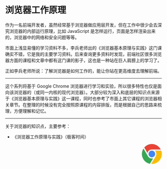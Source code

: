 # 浏览器工作原理

作为一名前端开发者，虽然经常基于浏览器做应用层开发，但在工作中很少会去深究浏览器的内部运行原理，比如 JavaScript 是怎样运行，页面是怎样渲染出来的，浏览器中的网络和安全问题等等。

市面上浅显易懂的学习资料不多，李兵老师出的《浏览器基本原理与实践》这门课确实不错，它是我的主要学习资料。后来查询更多资料时发现，前端社区很多浏览器方面的课程和文章中都有这门课的影子，这也是一种站在巨人肩膀上的学习了。

正如李兵老师所说：了解浏览器是如何工作的，能让你站在更高维度去理解前端。

<hr>

这个系列将基于 Google Chrome 浏览器进行学习和实验，所以很多特性也仅是面向该浏览器的（或同一内核的现代浏览器）。大部分较为深入和底层的知识点来源于《浏览器基本原理与实践》这一课程，同时也参考了市面上其它课程的浏览器相关章节。在整理的时候没有完全按照原课程的内容排版，而是根据自己的思路来梳理，方便理解和记忆。

<hr>

关于浏览器的知识点，主要参考：

* 《浏览器工作原理与实践》（极客时间）

<div style="text-align: right">
  <svg t="1638087443976" class="icon" viewBox="0 0 1024 1024" version="1.1" xmlns="http://www.w3.org/2000/svg" p-id="8869" width="64" height="64"><path d="M123.648 178.346667C361.642667-98.602667 802.986667-43.946667 967.936 279.68h-396.501333c-71.424 0-117.546667-1.621333-167.509334 24.661333-58.709333 30.933333-102.997333 88.234667-118.485333 155.52L123.648 178.389333z" fill="#EA4335" p-id="8870"></path><path d="M341.674667 512c0 93.866667 76.330667 170.24 170.154666 170.24 93.866667 0 170.154667-76.373333 170.154667-170.24s-76.330667-170.24-170.154667-170.24c-93.866667 0-170.154667 76.373333-170.154666 170.24z" fill="#4285F4" p-id="8871"></path><path d="M577.877333 734.848c-95.530667 28.373333-207.274667-3.114667-268.501333-108.8-46.762667-80.64-170.24-295.765333-226.346667-393.557333-196.565333 301.226667-27.136 711.808 329.685334 781.866666l165.12-279.509333z" fill="#34A853" p-id="8872"></path><path d="M669.866667 341.76a233.130667 233.130667 0 0 1 43.008 286.634667c-40.576 69.973333-170.154667 288.682667-232.96 394.581333 367.658667 22.656 635.733333-337.664 514.645333-681.258667H669.866667z" fill="#FBBC05" p-id="8873"></path></svg>
</div>
